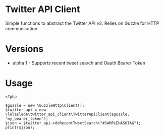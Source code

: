 # Twitter API Client

Simple functions to abstract the Twitter API v2. Relies on Guzzle for HTTP communication

# Versions

* alpha 1 - Supports recent tweet search and Oauth Bearer Token

# Usage

    <?php
    
    $guzzle = new \GuzzleHttp\Client();
    $twitter_api = new \lolaslade\twitter_api_client\TwitterApiClient($guzzle, 'my_bearer_token');
    $json = $twitter_api->doRecentTweetSearch("#SAMPLEHASHTAG");
    print($json);

